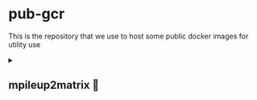 # pub-gcr
This is the repository that we use to host some public docker images for utility use

<details>
  <summary>
    
  ## mpileup2matrix &#x1F4D9; 
  
  </summary>
  
  ### What does it do?
  mpileup2matrix is a docker image that takes a list of input fastq files from Nanopore sequencer and trims and aligns them against a reference sequence. It will then generate an mpileup file (*.mpileup) and two matrices: one is the coverage matrix and the other is the indel matrix, both are table delimited and on a per position basis.
  
  ### How to install it?
  
  <b>Step 1</b>
  
  Install docker (if you haven't done it) [link to installation page](https://docs.docker.com/engine/install/)
    
  <b>Step 2</b>
  
  Install git (if you haven't done it) [link to installation page](https://docs.github.com/en/desktop/installing-and-authenticating-to-github-desktop/installing-github-desktop)

  <b>Step 3</b>
  
  Run `git clone` of this repository:
       
  ```bash
    gh repo clone quantumsky-lab/pub-gcr
  ```

  or

  ```bash
    git clone https://github.com/quantumsky-lab/pub-gcr.git
  ```

  <b>Step 4</b>
  
  Use `cd` to nagivate to `pub-gcr/mpileup2matrix` and run:

  ```bash
    docker build -t mpileup2matrix .
  ```

  If you are using an Apple Silicon device (such as M1/2 chips), then you should run:

  ```bash
    docker buildx build --platform linux/amd64 -t mpileup2matrix .
  ```

  It will take a few minutes to build, once it's done, you can see it by running:

  ```bash
    docker image list
  ```

  And you will see something like this:

    REPOSITORY                           TAG       IMAGE ID       CREATED             SIZE
    gcr.io/skylab/mpileup2matrix         latest    8acf399e6c65   45 minutes ago      1.99GB
    mpileup2matrix                       latest    8acf399e6c65   45 minutes ago      1.99GB
  
  ### How to run it?

  You can get the helper information by running:

  ```bash
    docker run --rm mpileup2matrix -h
  ```

  You will get a print message that looks like this:

    usage: mpileup2matrix.py [-h] --infile-list INFILE_LIST --infile-vol INFILE_VOL --reference REFERENCE [--temp-dir TEMP_DIR] [--keep-temp] --prefix PREFIX [--blastn BLASTN]
                         [--makeblastdb MAKEBLASTDB] [--trimmomatic TRIMMOMATIC] [--homopolymer HOMOPOLYMER] [--min-map MIN_MAP]

    Run reads mapping with Jorna default settings for genome editing data.
    
    optional arguments:
      -h, --help            show this help message and exit
      --infile-list INFILE_LIST, -i INFILE_LIST
                            A list of input files in fastq format in text file; if paired-end, they should be in the same line, separated by comma. NOTE: no directory should be supplied.
      --infile-vol INFILE_VOL, -d INFILE_VOL
                            directory where the infiles are stored
      --reference REFERENCE, -r REFERENCE
                            Reference sequence in fasta format
      --temp-dir TEMP_DIR, -t TEMP_DIR
                            Where the intermediate files should live.
      --keep-temp, -k       Turns on temp dir keeping when specified.
      --prefix PREFIX, -o PREFIX
                            Output file prefix
      --blastn BLASTN       Path to blastn
      --makeblastdb MAKEBLASTDB
                            Path to makeblastdb
      --trimmomatic TRIMMOMATIC
                            Path to trimmomatic jar
      --homopolymer HOMOPOLYMER
                            Homopolymer length threshold
      --min-map MIN_MAP     Mininum match length threshold

  Please follow the example shown below to learn how to run the image.
  
  ### Example

  In the repository,  you will find a folder named `test`, which contains necessary files that you will use to do a test run. The files include:
    
    
      test
      ├── INIP.fa
      ├── INIP_samples.txt
      └── data
          ├── B1_01.fastq
          ├── B2_02.fastq
          ├── B3_03.fastq
          └── B4_04.fastq
      
      1 directory, 7 files
      
  `INIP.fa` is the reference sequence in fasta format. `INIP_samples.txt` is a plain text file that contains the `*.fastq` files, one file per line. 

  The `data` folder is where all the raw `*.fastq` files are stored. 

  Note that these files are on your local drive. To run the docker image, we will use the `-v` option in docker to mount the local directory to become a virtual directory on the container. The way to do it is:

  ```bash
    docker run --rm -v $PWD:/root/data mpileup2matrix [options]
  ```

  In this example, you will run:

  ```bash
    docker run --rm -v $PWD:/root/data mpileup2matrix -i data/test/INIP_samples.txt -r data/test/INIP.fa -k -o data/test/INIP_test -d data/test/data/
  ```

  It should take <1 min to run, and you will get the results in:

  * `INIP_test.mpileup`
  * `INIP_test.cov`
  * `INIP_test.indel`
 
</details>
